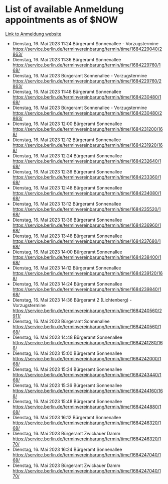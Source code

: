 # List of available Anmeldung appointments as of $NOW
[Link to Anmeldung website](https://service.berlin.de/terminvereinbarung/termin/tag.php?termin=1&anliegen[]=120686&dienstleisterlist=122210,122217,327316,122219,327312,122227,327314,122231,327346,122243,327348,122254,122252,329742,122260,329745,122262,329748,122271,327278,122273,327274,122277,327276,330436,122280,327294,122282,327290,122284,327292,122291,327270,122285,327266,122286,327264,122296,327268,150230,329760,122297,327286,122294,327284,122312,329763,122314,329775,122304,327330,122311,327334,122309,327332,317869,122281,327352,122279,329772,122283,122276,327324,122274,327326,122267,329766,122246,327318,122251,327320,122257,327322,122208,327298,122226,327300&herkunft=http%3A%2F%2Fservice.berlin.de%2Fdienstleistung%2F120686%2F)
- Dienstag, 16. Mai 2023 11:24 Bürgeramt Sonnenallee - Vorzugstermine https://service.berlin.de/terminvereinbarung/termin/time/1684229040/2863/
- Dienstag, 16. Mai 2023 11:36 Bürgeramt Sonnenallee https://service.berlin.de/terminvereinbarung/termin/time/1684229760/168/
- Dienstag, 16. Mai 2023  Bürgeramt Sonnenallee - Vorzugstermine https://service.berlin.de/terminvereinbarung/termin/time/1684229760/2863/
- Dienstag, 16. Mai 2023 11:48 Bürgeramt Sonnenallee https://service.berlin.de/terminvereinbarung/termin/time/1684230480/168/
- Dienstag, 16. Mai 2023  Bürgeramt Sonnenallee - Vorzugstermine https://service.berlin.de/terminvereinbarung/termin/time/1684230480/2863/
- Dienstag, 16. Mai 2023 12:00 Bürgeramt Sonnenallee https://service.berlin.de/terminvereinbarung/termin/time/1684231200/168/
- Dienstag, 16. Mai 2023 12:12 Bürgeramt Sonnenallee https://service.berlin.de/terminvereinbarung/termin/time/1684231920/168/
- Dienstag, 16. Mai 2023 12:24 Bürgeramt Sonnenallee https://service.berlin.de/terminvereinbarung/termin/time/1684232640/168/
- Dienstag, 16. Mai 2023 12:36 Bürgeramt Sonnenallee https://service.berlin.de/terminvereinbarung/termin/time/1684233360/168/
- Dienstag, 16. Mai 2023 12:48 Bürgeramt Sonnenallee https://service.berlin.de/terminvereinbarung/termin/time/1684234080/168/
- Dienstag, 16. Mai 2023 13:12 Bürgeramt Sonnenallee https://service.berlin.de/terminvereinbarung/termin/time/1684235520/168/
- Dienstag, 16. Mai 2023 13:36 Bürgeramt Sonnenallee https://service.berlin.de/terminvereinbarung/termin/time/1684236960/168/
- Dienstag, 16. Mai 2023 13:48 Bürgeramt Sonnenallee https://service.berlin.de/terminvereinbarung/termin/time/1684237680/168/
- Dienstag, 16. Mai 2023 14:00 Bürgeramt Sonnenallee https://service.berlin.de/terminvereinbarung/termin/time/1684238400/168/
- Dienstag, 16. Mai 2023 14:12 Bürgeramt Sonnenallee https://service.berlin.de/terminvereinbarung/termin/time/1684239120/168/
- Dienstag, 16. Mai 2023 14:24 Bürgeramt Sonnenallee https://service.berlin.de/terminvereinbarung/termin/time/1684239840/168/
- Dienstag, 16. Mai 2023 14:36 Bürgeramt 2 (Lichtenberg) - Vorzugstermine https://service.berlin.de/terminvereinbarung/termin/time/1684240560/2911/
- Dienstag, 16. Mai 2023  Bürgeramt Sonnenallee https://service.berlin.de/terminvereinbarung/termin/time/1684240560/168/
- Dienstag, 16. Mai 2023 14:48 Bürgeramt Sonnenallee https://service.berlin.de/terminvereinbarung/termin/time/1684241280/168/
- Dienstag, 16. Mai 2023 15:00 Bürgeramt Sonnenallee https://service.berlin.de/terminvereinbarung/termin/time/1684242000/168/
- Dienstag, 16. Mai 2023 15:24 Bürgeramt Sonnenallee https://service.berlin.de/terminvereinbarung/termin/time/1684243440/168/
- Dienstag, 16. Mai 2023 15:36 Bürgeramt Sonnenallee https://service.berlin.de/terminvereinbarung/termin/time/1684244160/168/
- Dienstag, 16. Mai 2023 15:48 Bürgeramt Sonnenallee https://service.berlin.de/terminvereinbarung/termin/time/1684244880/168/
- Dienstag, 16. Mai 2023 16:12 Bürgeramt Sonnenallee https://service.berlin.de/terminvereinbarung/termin/time/1684246320/168/
- Dienstag, 16. Mai 2023  Bürgeramt Zwickauer Damm https://service.berlin.de/terminvereinbarung/termin/time/1684246320/170/
- Dienstag, 16. Mai 2023 16:24 Bürgeramt Sonnenallee https://service.berlin.de/terminvereinbarung/termin/time/1684247040/168/
- Dienstag, 16. Mai 2023  Bürgeramt Zwickauer Damm https://service.berlin.de/terminvereinbarung/termin/time/1684247040/170/
